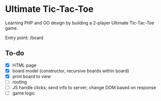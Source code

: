 # Ultimate Tic-Tac-Toe

Learning PHP and OO design by building a 2-player Ultimate Tic-Tac-Toe game.

Entry point: /board


## To-do
- [x] HTML page
- [x] board model (constructor, recursive boards within board)
- [x] print board to view
- [ ] routing
- [ ] JS handle clicks; send info to server; change DOM based on response
- [ ] game logic